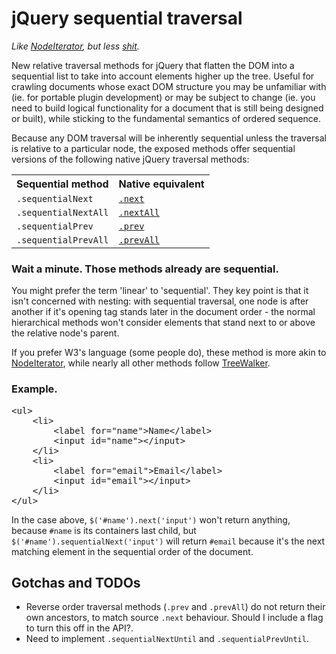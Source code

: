jQuery sequential traversal
===========================

*Like [NodeIterator](http://www.w3.org/TR/DOM-Level-2-Traversal-Range/traversal.html#Iterator-overview), but less [shit](http://ejohn.org/blog/unimpressed-by-nodeiterator/).*

New relative traversal methods for jQuery that flatten the DOM into a sequential list to take into account elements higher up the tree. Useful for crawling documents whose exact DOM structure you may be unfamiliar with (ie. for portable plugin development) or may be subject to change (ie. you need to build logical functionality for a document that is still being designed or built), while sticking to the fundamental semantics of ordered sequence.

Because any DOM traversal will be inherently sequential unless the traversal is relative to a particular node, the exposed methods offer sequential versions of the following native jQuery traversal methods:

<table>
  <tr>
    <th>Sequential method</th>
		<th>Native equivalent</th>
  </tr>
  <tr>
    <td><code>.sequentialNext</code></td>
		<td><code><a href="http://api.jquery.com/next/">.next</a></code></td>
  </tr>
  <tr>
    <td><code>.sequentialNextAll</code></td>
		<td><code><a href="http://api.jquery.com/nextAll/">.nextAll</a></code></td>
  </tr>
  <tr>
    <td><code>.sequentialPrev</code></td>
		<td><code><a href="http://api.jquery.com/prev/">.prev</a></code></td>
  </tr>
  <tr>
    <td><code>.sequentialPrevAll</code></td>
		<td><code><a href="http://api.jquery.com/prevAll/">.prevAll</a></code></td>
  </tr>
</table>

### Wait a minute. Those methods already are sequential. ###

You might prefer the term 'linear' to 'sequential'. They key point is that it isn't concerned with nesting: with sequential traversal, one node is after another if it's opening tag stands later in the document order - the normal hierarchical methods won't consider elements that stand next to or above the relative node's parent.

If you prefer W3's language (some people do), these method is more akin to [NodeIterator](http://www.w3.org/TR/DOM-Level-2-Traversal-Range/traversal.html#Iterator-overview), while nearly all other methods follow [TreeWalker](http://www.w3.org/TR/DOM-Level-2-Traversal-Range/traversal.html#TreeWalker).

### Example. ###

<pre>
&lt;ul&gt;
	&lt;li&gt;
		&lt;label for="name"&gt;Name&lt;/label&gt;
		&lt;input id="name"&gt;&lt;/input&gt;
	&lt;/li&gt;
	&lt;li&gt;
		&lt;label for="email">Email&lt;/label&gt;
		&lt;input id="email">&lt;/input&gt;
	&lt;/li&gt;
&lt;/ul&gt;
</pre>

In the case above, `$('#name').next('input')` won't return anything, because `#name` is its containers last child, but `$('#name').sequentialNext('input')` will return `#email` because it's the next matching element in the sequential order of the document.

## Gotchas and TODOs ##

- Reverse order traversal methods (`.prev` and `.prevAll`) do not return their own ancestors, to match source `.next` behaviour. Should I include a flag to turn this off in the API?.
- Need to implement `.sequentialNextUntil` and `.sequentialPrevUntil`.
